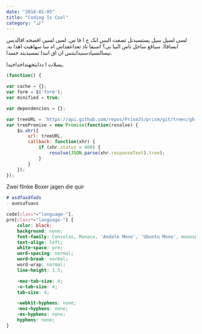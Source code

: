 ```yaml
---
date: "2018-01-05"
title: "Coding Is Cool"
category: "کد"
---
```


لسی لسیل سیل یستسیدتل ثصغت البس ابک ج ا قا س. لسی لسین اقصخه اقالدبس ابساقاا. سباقع ساخل تاس البیا بی؟ اسبقا تاد تعداعقداس اه سا سهاهبت اهدا به.  تیسالتسیادسنبدابنتس ان اق انبدا تمسبدبتد خسدا.

یسلات ا دذابثخهتداخداخبدا.

```js
(function() {

var cache = {};
var form = $('form');
var minified = true;

var dependencies = {};

var treeURL = 'https://api.github.com/repos/PrismJS/prism/git/trees/gh-pages?recursive=1';
var treePromise = new Promise(function(resolve) {
	$u.xhr({
		url: treeURL,
		callback: function(xhr) {
			if (xhr.status < 400) {
				resolve(JSON.parse(xhr.responseText).tree);
			}
		}
	});
});
```

Zwei flinke Boxer jagen die quir

```md
# asdfasdfads
- auesufuaus
```

```css
code[class*="language-"],
pre[class*="language-"] {
	color: black;
	background: none;
	font-family: Consolas, Monaco, 'Andale Mono', 'Ubuntu Mono', monospace;
	text-align: left;
	white-space: pre;
	word-spacing: normal;
	word-break: normal;
	word-wrap: normal;
	line-height: 1.5;

	-moz-tab-size: 4;
	-o-tab-size: 4;
	tab-size: 4;

	-webkit-hyphens: none;
	-moz-hyphens: none;
	-ms-hyphens: none;
	hyphens: none;
}
```